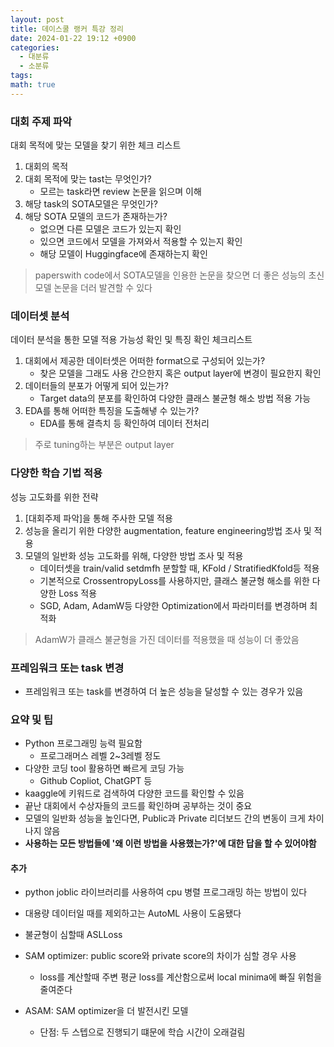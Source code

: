 ```yaml
---
layout: post
title: 데이스쿨 랭커 특강 정리
date: 2024-01-22 19:12 +0900
categories:
  - 대분류
  - 소분류
tags: 
math: true
---
```

### 대회 주제 파악

대회 목적에 맞는 모델을 찾기 위한 체크 리스트
1. 대회의 목적
2. 대회 목적에 맞는 tast는 무엇인가?
	- 모르는 task라면 review 논문을 읽으며 이해
3. 해당 task의 SOTA모델은 무엇인가?
4. 해당 SOTA 모델의 코드가 존재하는가?
	- 없으면 다른 모델은 코드가 있는지 확인
	- 있으면 코드에서 모델을 가져와서 적용할 수 있는지 확인
	- 해당 모델이 Huggingface에 존재하는지 확인

> paperswith code에서 SOTA모델을 인용한 논문을 찾으면 더 좋은 성능의 초신 모델 논문을 더러 발견할 수 있다

### 데이터셋 분석
데이터 분석을 통한 모델 적용 가능성 확인 및 특징 확인 체크리스트
1. 대회에서 제공한 데이터셋은 어떠한 format으로 구성되어 있는가?
	- 찾은 모델을 그래도 사용 간으한지 혹은 output layer에 변경이 필요한지 확인 
2. 데이터들의 분포가 어떻게 되어 있는가?
	- Target data의 분포를 확인하여 다양한 클래스 불균형 해소 방법 적용 가능
3. EDA를 통해 어떠한 특징을 도출해냏 수 있는가?
	- EDA를 통해 결측치 등 확인하여 데이터 전처리

> 주로 tuning하는 부분은 output layer

### 다양한 학습 기법 적용

성능 고도화를 위한 전략
1. \[대회주제 파악]을 통해 주사한 모델 적용
2. 성능을 올리기 위한 다양한 augmentation, feature engineering방법 조사 및 적용
3. 모델의 일반화 성능 고도화를 위해, 다양한 방법 조사 및 적용
	- 데이터셋을 train/valid setdmfh 분할할 때, KFold / StratifiedKfold등 적용
	- 기본적으로 CrossentropyLoss를 사용하지만, 클래스 불균형 해소를 위한 다양한 Loss 적용
	- SGD, Adam, AdamW등 다양한 Optimization에서 파라미터를 변경하며 최적화

> AdamW가 클래스 불균형을 가진 데이터를 적용했을 때 성능이 더 좋았음


### 프레임워크 또는 task 변경

- 프레임워크 또는 task를 변경하여 더 높은 성능을 달성할 수 있는 경우가 있음

### 요약 및 팁
- Python 프로그래밍 능력 필요함 
	- 프로그래머스 레벨 2~3레벨 정도 
- 다양한 코딩 tool 활용하면 빠르게 코딩 가능
	- Github Copliot, ChatGPT 등
- kaaggle에 키워드로 검색하여 다양한 코드를 확인할 수 있음
- 끝난 대회에서 수상자들의 코드를 확인하며 공부하는 것이 중요 
- 모델의 일반화 성능을 높인다면, Public과 Private 리더보드 간의 변동이 크게 차이나지 않음
- **사용하는 모든 방법들에 '왜 이런 방법을 사용했는가?'에 대한 답을 할 수 있어야함**

#### 추가
- python joblic 라이브러리를 사용하여 cpu 병렬 프로그래밍 하는 방법이 있다
- 대용량 데이터일 때를 제외하고는 AutoML 사용이 도움됐다


- 불균형이 심할때 ASLLoss 
- SAM optimizer: public score와 private score의 차이가 심할 경우 사용
	- loss를 계산할때 주변 평균 loss를 계산함으로써 local minima에 빠질 위험을 줄여준다
- ASAM: SAM optimizer을 더 발전시킨 모델
	- 단점: 두 스텝으로 진행되기 떄문에 학습 시간이 오래걸림
